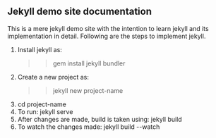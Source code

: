Jekyll demo site documentation
------------------------------

This is a mere jekyll demo site with the intention to learn jekyll and its implementation in detail. Following are the steps to implement jekyll.

1. Install jekyll as:
	>> gem install jekyll bundler
2. Create a new project as:
	>> jekyll new project-name
3. cd project-name
4. To run: jekyll serve
5. After changes are made, build is taken using: jekyll build
6. To watch the changes made: jekyll build --watch
